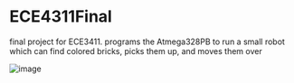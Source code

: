 # ECE4311Final
final project for ECE3411. programs the Atmega328PB to run a small robot which can find colored bricks, picks them up, and moves them over


![image](https://github.com/JoeChenard/ECE4311Final/assets/12203494/f39bfbd9-fc3f-4ea7-96ed-3f79ed7fcfb9)
